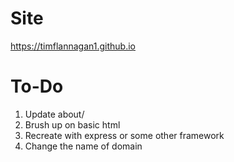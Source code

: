 Site
========
https://timflannagan1.github.io

To-Do
=======
1. Update about/
2. Brush up on basic html
3. Recreate with express or some other framework
4. Change the name of domain
